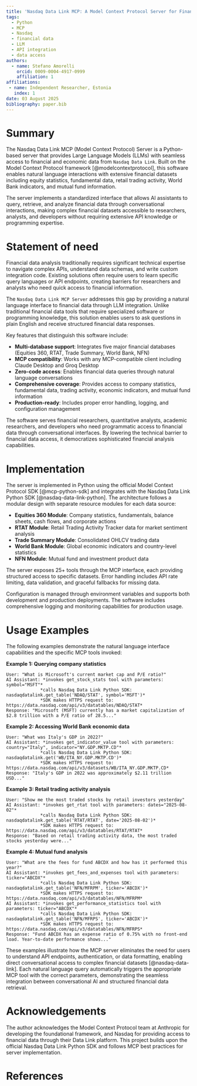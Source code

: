 ```yaml
---
title: 'Nasdaq Data Link MCP: A Model Context Protocol Server for Financial Data Access'
tags:
  - Python
  - MCP
  - Nasdaq
  - financial data
  - LLM
  - API integration
  - data access
authors:
  - name: Stefano Amorelli
    orcid: 0009-0004-4917-0999
    affiliation: 1
affiliations:
 - name: Independent Researcher, Estonia
   index: 1
date: 03 August 2025
bibliography: paper.bib
---
```


# Summary

The Nasdaq Data Link MCP (Model Context Protocol) Server is a Python-based server that provides Large Language Models (LLMs) with seamless access to financial and economic data from `Nasdaq Data Link`. Built on the Model Context Protocol framework [@modelcontextprotocol], this software enables natural language interactions with extensive financial datasets including equity statistics, fundamental data, retail trading activity, World Bank indicators, and mutual fund information.

The server implements a standardized interface that allows AI assistants to query, retrieve, and analyze financial data through conversational interactions, making complex financial datasets accessible to researchers, analysts, and developers without requiring extensive API knowledge or programming expertise.

# Statement of need

Financial data analysis traditionally requires significant technical expertise to navigate complex APIs, understand data schemas, and write custom integration code. Existing solutions often require users to learn specific query languages or API endpoints, creating barriers for researchers and analysts who need quick access to financial information.

The `Nasdaq Data Link MCP Server` addresses this gap by providing a natural language interface to financial data through LLM integration. Unlike traditional financial data tools that require specialized software or programming knowledge, this solution enables users to ask questions in plain English and receive structured financial data responses.

Key features that distinguish this software include:

- **Multi-database support**: Integrates five major financial databases (Equities 360, RTAT, Trade Summary, World Bank, NFN)
- **MCP compatibility**: Works with any MCP-compatible client including Claude Desktop and Groq Desktop
- **Zero-code access**: Enables financial data queries through natural language conversations
- **Comprehensive coverage**: Provides access to company statistics, fundamental data, trading activity, economic indicators, and mutual fund information
- **Production-ready**: Includes proper error handling, logging, and configuration management

The software serves financial researchers, quantitative analysts, academic researchers, and developers who need programmatic access to financial data through conversational interfaces. By lowering the technical barrier to financial data access, it democratizes sophisticated financial analysis capabilities.

# Implementation

The server is implemented in Python using the official Model Context Protocol SDK [@mcp-python-sdk] and integrates with the Nasdaq Data Link Python SDK [@nasdaq-data-link-python]. The architecture follows a modular design with separate resource modules for each data source:

- **Equities 360 Module**: Company statistics, fundamentals, balance sheets, cash flows, and corporate actions
- **RTAT Module**: Retail Trading Activity Tracker data for market sentiment analysis  
- **Trade Summary Module**: Consolidated OHLCV trading data
- **World Bank Module**: Global economic indicators and country-level statistics
- **NFN Module**: Mutual fund and investment product data

The server exposes 25+ tools through the MCP interface, each providing structured access to specific datasets. Error handling includes API rate limiting, data validation, and graceful fallbacks for missing data.

Configuration is managed through environment variables and supports both development and production deployments. The software includes comprehensive logging and monitoring capabilities for production usage.

# Usage Examples

The following examples demonstrate the natural language interface capabilities and the specific MCP tools invoked:

**Example 1: Querying company statistics**
```
User: "What is Microsoft's current market cap and P/E ratio?"
AI Assistant: *invokes get_stock_stats tool with parameters: symbol="MSFT"*
             *calls Nasdaq Data Link Python SDK: nasdaqdatalink.get_table('NDAQ/STAT', symbol='MSFT')*
             *SDK makes HTTPS request to: https://data.nasdaq.com/api/v3/datatables/NDAQ/STAT*
Response: "Microsoft (MSFT) currently has a market capitalization of $2.8 trillion with a P/E ratio of 28.5..."
```

**Example 2: Accessing World Bank economic data**
```
User: "What was Italy's GDP in 2022?"
AI Assistant: *invokes get_indicator_value tool with parameters: country="Italy", indicator="NY.GDP.MKTP.CD"*
             *calls Nasdaq Data Link Python SDK: nasdaqdatalink.get('WB/ITA_NY.GDP.MKTP.CD')*
             *SDK makes HTTPS request to: https://data.nasdaq.com/api/v3/datasets/WB/ITA_NY.GDP.MKTP.CD*
Response: "Italy's GDP in 2022 was approximately $2.11 trillion USD..."
```

**Example 3: Retail trading activity analysis**
```
User: "Show me the most traded stocks by retail investors yesterday"
AI Assistant: *invokes get_rtat tool with parameters: dates="2025-08-02"*
             *calls Nasdaq Data Link Python SDK: nasdaqdatalink.get_table('RTAT/RTAT', date='2025-08-02')*
             *SDK makes HTTPS request to: https://data.nasdaq.com/api/v3/datatables/RTAT/RTAT*
Response: "Based on retail trading activity data, the most traded stocks yesterday were..."
```

**Example 4: Mutual fund analysis**
```
User: "What are the fees for fund ABCDX and how has it performed this year?"
AI Assistant: *invokes get_fees_and_expenses tool with parameters: ticker="ABCDX"*
             *calls Nasdaq Data Link Python SDK: nasdaqdatalink.get_table('NFN/MFRPM', ticker='ABCDX')*
             *SDK makes HTTPS request to: https://data.nasdaq.com/api/v3/datatables/NFN/MFRPM*
AI Assistant: *invokes get_performance_statistics tool with parameters: ticker="ABCDX"*
             *calls Nasdaq Data Link Python SDK: nasdaqdatalink.get_table('NFN/MFRPS', ticker='ABCDX')*
             *SDK makes HTTPS request to: https://data.nasdaq.com/api/v3/datatables/NFN/MFRPS*
Response: "Fund ABCDX has an expense ratio of 0.75% with no front-end load. Year-to-date performance shows..."
```

These examples illustrate how the MCP server eliminates the need for users to understand API endpoints, authentication, or data formatting, enabling direct conversational access to complex financial datasets [@nasdaq-data-link]. Each natural language query automatically triggers the appropriate MCP tool with the correct parameters, demonstrating the seamless integration between conversational AI and structured financial data retrieval.

# Acknowledgements

The author acknowledges the Model Context Protocol team at Anthropic for developing the foundational framework, and Nasdaq for providing access to financial data through their Data Link platform. This project builds upon the official Nasdaq Data Link Python SDK and follows MCP best practices for server implementation.

# References
